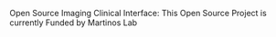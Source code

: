Open Source Imaging Clinical Interface: This Open Source Project is currently Funded by Martinos Lab


